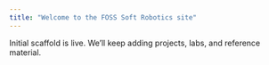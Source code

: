 ```yaml
---
title: "Welcome to the FOSS Soft Robotics site"
---
```


Initial scaffold is live. We’ll keep adding projects, labs, and reference material.
